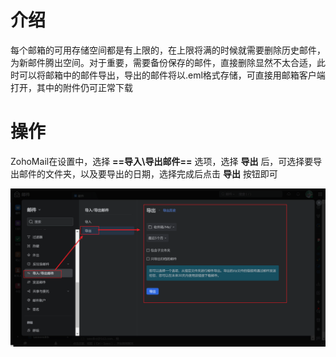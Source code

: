 # 介绍

每个邮箱的可用存储空间都是有上限的，在上限将满的时候就需要删除历史邮件，为新邮件腾出空间。对于重要，需要备份保存的邮件，直接删除显然不太合适，此时可以将邮箱中的邮件导出，导出的邮件将以.eml格式存储，可直接用邮箱客户端打开，其中的附件仍可正常下载

# 操作

ZohoMail在设置中，选择 **==导入\导出邮件==** 选项，选择 **导出** 后，可选择要导出邮件的文件夹，以及要导出的日期，选择完成后点击 **导出** 按钮即可

![image-20240809214315481](assets/image-20240809214315481.png)